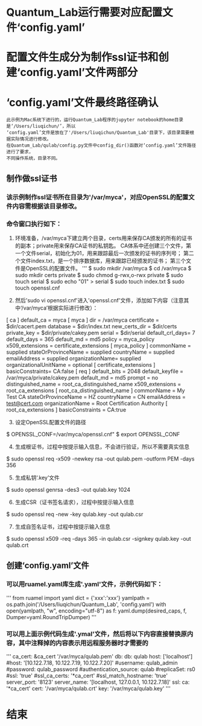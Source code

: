 # Quantum_Lab运行需要对应配置文件‘config.yaml’

# 配置文件生成分为制作ssl证书和创建‘config.yaml’文件两部分

# ‘config.yaml’文件最终路径确认
    此示例为Mac系统下进行的，运行Quantum_Lab程序的jupyter notebook的home目录是‘/Users/liuqichun/’，所以
    ‘config.yaml’文件是放在了'/Users/liuqichun/Quantum_Lab'目录下，该目录需要根据实际情况进行修改。
    在Quantum_Lab/qulab/config.py文件中config_dir()函数对‘config.yaml’文件路径进行了要求，
    不同操作系统，目录不同。



## 制作做ssl证书

### 该示例制作ssl证书所在目录为'/var/myca'，对应OpenSSL的配置文件内容需根据该目录修改。
### 命令窗口执行如下：
1. 环境准备，/var/myca下建立两个目录，certs用来保存CA颁发的所有的证书的副本；private用来保存CA证书的私钥匙。
  CA体系中还创建三个文件，第一个文件serial，初始化为01，用来跟踪最后一次颁发的证书的序列号；
  第二个文件index.txt，是一个排序数据库，用来跟踪已经颁发的证书；
  第三个文件是OpenSSL的配置文件。
  '''
$ sudo mkdir /var/myca
$ cd /var/myca
$ sudo mkdir certs private
$ sudo chmod g-rwx,o-rwx private
  $ sudo touch serial
  $ sudo echo "01" > serial
  $ sudo touch index.txt
  $ sudo touch openssl.cnf
  
2. 然后'sudo vi openssl.cnf'进入'openssl.cnf'文件，添加如下内容（注意其中‘/var/myca’根据实际进行修改）：

[ ca ]
default_ca = myca
[ myca ]
dir = /var/myca
certificate = $dir/cacert.pem
database = $dir/index.txt
new_certs_dir = $dir/certs
private_key = $dir/private/cakey.pem
serial = $dir/serial
default_crl_days= 7
default_days = 365
default_md = md5
policy = myca_policy
x509_extensions = certificate_extensions
[ myca_policy ]
commonName = supplied
stateOrProvinceName = supplied
countryName = supplied
emailAddress = supplied
organizationName= supplied
organizationalUnitName = optional
[ certificate_extensions ]
basicConstraints= CA:false
[ req ]
default_bits = 2048
default_keyfile = /var/myca/private/cakey.pem
default_md = md5
prompt = no
distinguished_name = root_ca_distinguished_name
x509_extensions = root_ca_extensions
[ root_ca_distinguished_name ]
commonName = My Test CA
stateOrProvinceName = HZ
countryName = CN
emailAddress = test@cert.com 
organizationName = Root Certification Authority
[ root_ca_extensions ]
basicConstraints = CA:true

3. 设定OpenSSL配置文件的路径

  $ OPENSSL_CONF=/var/myca/openssl.cnf"
  $ export OPENSSL_CONF

4. 生成根证书，过程中按提示输入信息，不会进行验证，所以不需要真实信息

  $ sudo openssl req -x509 -newkey rsa -out qulab.pem -outform PEM -days 356
  
5. 生成私钥‘.key’文件

  $ sudo openssl genrsa -des3 -out qulab.key 1024
  
6. 生成CSR（证书签名请求），过程中按提示输入信息

  $ sudo openssl req -new -key qulab.key -out qulab.csr

7. 生成自签名证书，过程中按提示输入信息

  $ sudo openssl x509 -req -days 365 -in qulab.csr -signkey qulab.key -out qulab.crt



## 创建‘config.yaml’文件

### 可以用ruamel.yaml库生成'.yaml'文件，示例代码如下：
'''
from ruamel import yaml
dict = {'xxx':'xxx'}
yamlpath = os.path.join('/Users/liuqichun/Quantum_Lab', 'config.yaml')
with open(yamlpath, "w", encoding="utf-8") as f:
    yaml.dump(desired_caps, f, Dumper=yaml.RoundTripDumper)
'''
### 可以用上面示例代码生成'.ymal'文件，然后将以下内容直接替换原内容，其中注释掉的内容表示用远程服务器时才需要的
'''
ca_cert: &ca_cert '/var/myca/qulab.pem'
db:
  db: qulab
  host: ['localhost']
  #host: '[10.122.7.18, 10.122.7.19, 10.122.7.20]'
  #username: qulab_admin
  #password: qulab_password
  #authentication_source: qulab
  #replicaSet: rs0
  #ssl: 'true'
  #ssl_ca_certs: '*ca_cert'
  #ssl_match_hostname: 'true'
server_port: '8123'
server_name: '[localhost, 127.0.0.1, 10.122.7.18]'
ssl:
  ca: '*ca_cert'
  cert: '/var/myca/qulab.crt' 
  key: '/var/myca/qulab.key'
'''

# 结束
